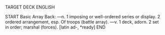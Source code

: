 TARGET DECK
ENGLISH

START
Basic
Array
Back: —n. 1 imposing or well-ordered series or display. 2 ordered arrangement, esp. Of troops (battle array). —v. 1 deck, adorn. 2 set in order; marshal (forces). [latin ad-, *ready]
END
